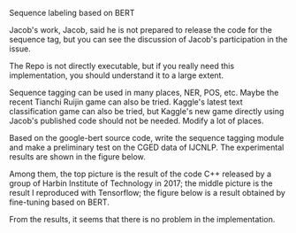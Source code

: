 Sequence labeling based on BERT

Jacob's work, Jacob, said he is not prepared to release the code for the sequence tag, but you can see the discussion of Jacob's participation in the issue.

The Repo is not directly executable, but if you really need this implementation, you should understand it to a large extent.

Sequence tagging can be used in many places, NER, POS, etc. Maybe the recent Tianchi Ruijin game can also be tried. Kaggle's latest text classification game can also be tried, but Kaggle's new game directly using Jacob's published code should not be needed. Modify a lot of places.

Based on the google-bert source code, write the sequence tagging module and make a preliminary test on the CGED data of IJCNLP. The experimental results are shown in the figure below.

Among them, the top picture is the result of the code C++ released by a group of Harbin Institute of Technology in 2017; the middle picture is the result I reproduced with Tensorflow; the figure below is a result obtained by fine-tuning based on BERT.

From the results, it seems that there is no problem in the implementation.
